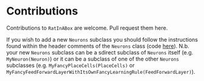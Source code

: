 # Contributions 

Contributions to `RatInABox` are welcome. Pull request them here.

If you wish to add a new `Neurons` subclass you should follow the instructions found within the header comments of the `Neurons` class (code [here](../../ratinabox/Neurons.py)). N.b. your new `Neurons` subclass can be a sdirect subclass of `Neurons` itself (e.g. `MyNeuron(Neuron)`) or it can be a subclass of one of the other `Neurons` subclasses (e.g. `MyFancyPlaceCells(PlaceCells)` or ` MyFancyFeedForwardLayerWithItsOwnFancyLearningRule(FeedForwardLayer)`). 